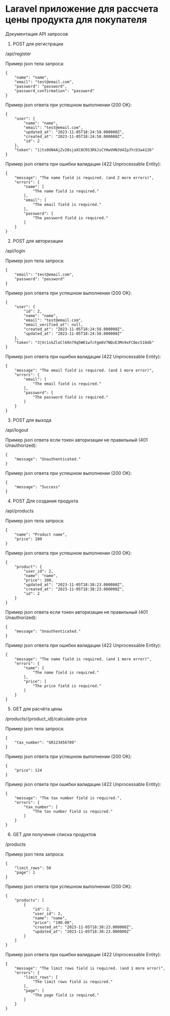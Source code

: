 # Laravel приложение для рассчета цены продукта для покупателя

Документация API запросов

1. POST для регистрации

/api/register

Пример json тела запроса:
```
{
    "name": "name",
    "email": "test@email.com",
    "password": "password",
    "password_confirmation": "password"
}
```

Пример json ответа при успешном выполнении (200 OK):
```
{
    "user": {
        "name": "name",
        "email": "test@email.com",
        "updated_at": "2023-11-05T18:24:58.000000Z",
        "created_at": "2023-11-05T18:24:58.000000Z",
        "id": 2
    },
    "token": "1|ts0UN4AjZv28sjaXC8CRS3RkJsCYHwVHNJU4IpJYcb3a4126"
}
```

Пример json ответа при ошибки валидации (422 Unprocessable Entity):
```
{
    "message": "The name field is required. (and 2 more errors)",
    "errors": {
        "name": [
            "The name field is required."
        ],
        "email": [
            "The email field is required."
        ],
        "password": [
            "The password field is required."
        ]
    }
}
```

2. POST для авторизации

/api/login

Пример json тела запроса:
```
{
    "email": "test@email.com",
    "password": "password"
}
```

Пример json ответа при успешном выполнении (200 OK):
```
{
    "user": {
        "id": 2,
        "name": "name",
        "email": "test@email.com",
        "email_verified_at": null,
        "created_at": "2023-11-05T18:24:58.000000Z",
        "updated_at": "2023-11-05T18:24:58.000000Z"
    },
    "token": "3|Vc1skZloCl69n79q5WK1wfcFgm6V7NQvE3Mn9xFC8ec510db"
}
```

Пример json ответа при ошибки валидации (422 Unprocessable Entity):
```
{
    "message": "The email field is required. (and 1 more error)",
    "errors": {
        "email": [
            "The email field is required."
        ],
        "password": [
            "The password field is required."
        ]
    }
}
```

3. POST для выхода

/api/logout

Пример json ответа если токен авторизации не правильный (401 Unauthorized):
```
{
    "message": "Unauthenticated."
}
```

Пример json ответа при успешном выполнении (200 OK):
```
{
    "message": "Success"
}
```

4. POST Для создания продукта

/api/products

Пример json тела запроса:
```
{
    "name": "Product name",
    "price": 100
}
```

Пример json ответа при успешном выполнении (200 OK):
```
{
    "product": {
        "user_id": 2,
        "name": "name",
        "price": 100,
        "updated_at": "2023-11-05T18:38:23.000000Z",
        "created_at": "2023-11-05T18:38:23.000000Z",
        "id": 2
    }
}
```

Пример json ответа если токен авторизации не правильный (401 Unauthorized):
```
{
    "message": "Unauthenticated."
}
```

Пример json ответа при ошибки валидации (422 Unprocessable Entity):
```
{
    "message": "The name field is required. (and 1 more error)",
    "errors": {
        "name": [
            "The name field is required."
        ],
        "price": [
            "The price field is required."
        ]
    }
}
```

5. GET для расчёта цены

/products/{product_id}/calculate-price

Пример json тела запроса:
```
{
    "tax_number": "GR123456789"
}
```

Пример json ответа при успешном выполнении (200 OK):
```
{
    "price": 124
}
```

Пример json ответа при ошибки валидации (422 Unprocessable Entity):
```
{
    "message": "The tax number field is required.",
    "errors": {
        "tax_number": [
            "The tax number field is required."
        ]
    }
}
```

6. GET для получения списка продуктов

/products

Пример json тела запроса:
```
{
    "limit_rows": 50
    "page": 1
}
```

Пример json ответа при успешном выполнении (200 OK):
```
{
    "products": [
        {
            "id": 2,
            "user_id": 2,
            "name": "name",
            "price": "100.00",
            "created_at": "2023-11-05T18:38:23.000000Z",
            "updated_at": "2023-11-05T18:38:23.000000Z"
        }
    ]
}
```

Пример json ответа при ошибки валидации (422 Unprocessable Entity):
```
{
    "message": "The limit rows field is required. (and 1 more error)",
    "errors": {
        "limit_rows": [
            "The limit rows field is required."
        ],
        "page": [
            "The page field is required."
        ]
    }
}
```
